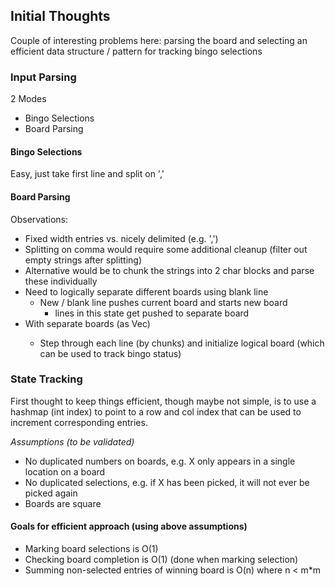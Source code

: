 ## Initial Thoughts

Couple of interesting problems here: parsing the board and selecting an efficient data structure / pattern for tracking bingo selections

### Input Parsing

2 Modes
- Bingo Selections
- Board Parsing

#### Bingo Selections
Easy, just take first line and split on ','

#### Board Parsing
Observations:
- Fixed width entries vs. nicely delimited (e.g. ',')
- Splitting on comma would require some additional cleanup (filter out empty strings after splitting)
- Alternative would be to chunk the strings into 2 char blocks and parse these individually
- Need to logically separate different boards using blank line
  - New / blank line pushes current board and starts new board
    - lines in this state get pushed to separate board
- With separate boards (as Vec<String>)
  - Step through each line (by chunks) and initialize logical board (which can be used to track bingo status)

### State Tracking

First thought to keep things efficient, though maybe not simple, is to use a hashmap (int index) to point to a row and col index that can be used to increment corresponding entries. 

*Assumptions (to be validated)*
- No duplicated numbers on boards, e.g. X only appears in a single location on a board
- No duplicated selections, e.g. if X has been picked, it will not ever be picked again
- Boards are square

#### Goals for efficient approach (using above assumptions)

- Marking board selections is O(1)
- Checking board completion is O(1) (done when marking selection)
- Summing non-selected entries of winning board is O(n) where n < m*m



